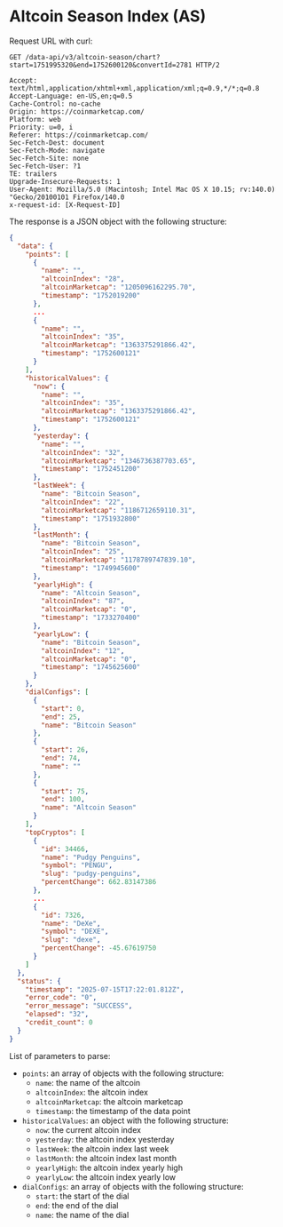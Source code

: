 # Altcoin Season Index (AS)

Request URL with curl:

```text
GET /data-api/v3/altcoin-season/chart?start=1751995320&end=1752600120&convertId=2781 HTTP/2

Accept: text/html,application/xhtml+xml,application/xml;q=0.9,*/*;q=0.8
Accept-Language: en-US,en;q=0.5
Cache-Control: no-cache
Origin: https://coinmarketcap.com/
Platform: web
Priority: u=0, i
Referer: https://coinmarketcap.com/
Sec-Fetch-Dest: document
Sec-Fetch-Mode: navigate
Sec-Fetch-Site: none
Sec-Fetch-User: ?1
TE: trailers
Upgrade-Insecure-Requests: 1
User-Agent: Mozilla/5.0 (Macintosh; Intel Mac OS X 10.15; rv:140.0) "Gecko/20100101 Firefox/140.0
x-request-id: [X-Request-ID]
```

The response is a JSON object with the following structure:

```json
{
  "data": {
    "points": [
      {
        "name": "",
        "altcoinIndex": "28",
        "altcoinMarketcap": "1205096162295.70",
        "timestamp": "1752019200"
      },
      ...
      {
        "name": "",
        "altcoinIndex": "35",
        "altcoinMarketcap": "1363375291866.42",
        "timestamp": "1752600121"
      }
    ],
    "historicalValues": {
      "now": {
        "name": "",
        "altcoinIndex": "35",
        "altcoinMarketcap": "1363375291866.42",
        "timestamp": "1752600121"
      },
      "yesterday": {
        "name": "",
        "altcoinIndex": "32",
        "altcoinMarketcap": "1346736387703.65",
        "timestamp": "1752451200"
      },
      "lastWeek": {
        "name": "Bitcoin Season",
        "altcoinIndex": "22",
        "altcoinMarketcap": "1186712659110.31",
        "timestamp": "1751932800"
      },
      "lastMonth": {
        "name": "Bitcoin Season",
        "altcoinIndex": "25",
        "altcoinMarketcap": "1178789747839.10",
        "timestamp": "1749945600"
      },
      "yearlyHigh": {
        "name": "Altcoin Season",
        "altcoinIndex": "87",
        "altcoinMarketcap": "0",
        "timestamp": "1733270400"
      },
      "yearlyLow": {
        "name": "Bitcoin Season",
        "altcoinIndex": "12",
        "altcoinMarketcap": "0",
        "timestamp": "1745625600"
      }
    },
    "dialConfigs": [
      {
        "start": 0,
        "end": 25,
        "name": "Bitcoin Season"
      },
      {
        "start": 26,
        "end": 74,
        "name": ""
      },
      {
        "start": 75,
        "end": 100,
        "name": "Altcoin Season"
      }
    ],
    "topCryptos": [
      {
        "id": 34466,
        "name": "Pudgy Penguins",
        "symbol": "PENGU",
        "slug": "pudgy-penguins",
        "percentChange": 662.83147386
      },
      ...
      {
        "id": 7326,
        "name": "DeXe",
        "symbol": "DEXE",
        "slug": "dexe",
        "percentChange": -45.67619750
      }
    ]
  },
  "status": {
    "timestamp": "2025-07-15T17:22:01.812Z",
    "error_code": "0",
    "error_message": "SUCCESS",
    "elapsed": "32",
    "credit_count": 0
  }
}
```

List of parameters to parse:

- `points`: an array of objects with the following structure:
    - `name`: the name of the altcoin
    - `altcoinIndex`: the altcoin index
    - `altcoinMarketcap`: the altcoin marketcap
    - `timestamp`: the timestamp of the data point
- `historicalValues`: an object with the following structure:
    - `now`: the current altcoin index
    - `yesterday`: the altcoin index yesterday
    - `lastWeek`: the altcoin index last week
    - `lastMonth`: the altcoin index last month
    - `yearlyHigh`: the altcoin index yearly high
    - `yearlyLow`: the altcoin index yearly low
- `dialConfigs`: an array of objects with the following structure:
    - `start`: the start of the dial
    - `end`: the end of the dial
    - `name`: the name of the dial